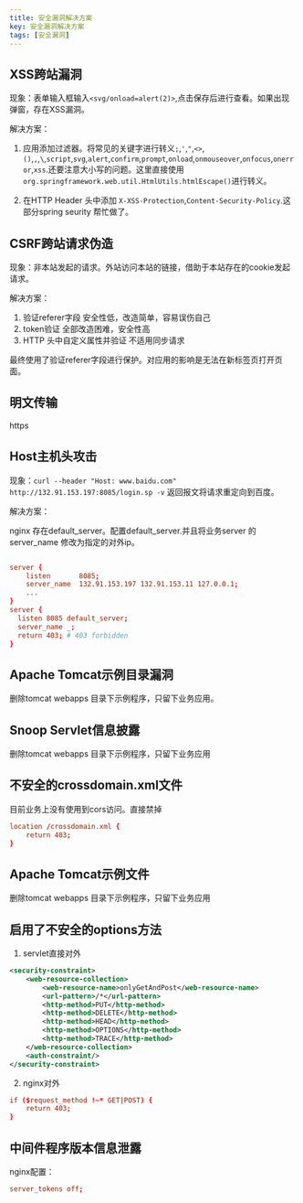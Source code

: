 ```yaml
---
title: 安全漏洞解决方案
key: 安全漏洞解决方案
tags: [安全漏洞]
---
```


## XSS跨站漏洞

现象：表单输入框输入`<svg/onload=alert(2)>`,点击保存后进行查看。如果出现弹窗，存在XSS漏洞。

解决方案：

1. 应用添加过滤器。将常见的关键字进行转义`;`,`'`,`"`,`<>`,`()`,`,`,`\`,`script`,`svg`,`alert`,`confirm`,`prompt`,`onload`,`onmouseover`,`onfocus`,`onerror`,`xss`.还要注意大小写的问题。这里直接使用`org.springframework.web.util.HtmlUtils.htmlEscape()`进行转义。

2. 在HTTP Header 头中添加 `X-XSS-Protection`,`Content-Security-Policy`.这部分spring seurity 帮忙做了。

## CSRF跨站请求伪造

现象：非本站发起的请求。外站访问本站的链接，借助于本站存在的cookie发起请求。

解决方案：

1. 验证referer字段 安全性低，改造简单，容易误伤自己
2. token验证 全部改造困难，安全性高
3. HTTP 头中自定义属性并验证 不适用同步请求

最终使用了验证referer字段进行保护。对应用的影响是无法在新标签页打开页面。

## 明文传输

https

## Host主机头攻击

现象：`curl --header "Host: www.baidu.com" http://132.91.153.197:8085/login.sp -v` 返回报文将请求重定向到百度。


解决方案： 

nginx 存在default_server。配置default_server.并且将业务server 的server_name 修改为指定的对外ip。

```conf

server {
    listen       8085;
    server_name  132.91.153.197 132.91.153.11 127.0.0.1;
    ...
}
server {
  listen 8085 default_server;
  server_name _;
  return 403; # 403 forbidden
}

```

## Apache Tomcat示例目录漏洞

删除tomcat webapps 目录下示例程序，只留下业务应用。

## Snoop Servlet信息披露

删除tomcat webapps 目录下示例程序，只留下业务应用

## 不安全的crossdomain.xml文件

目前业务上没有使用到cors访问。直接禁掉

```conf
location /crossdomain.xml {
    return 403;
}

```

## Apache Tomcat示例文件

删除tomcat webapps 目录下示例程序，只留下业务应用

## 启用了不安全的options方法

1. servlet直接对外

```xml
<security-constraint>
    <web-resource-collection>
        <web-resource-name>onlyGetAndPost</web-resource-name>
        <url-pattern>/*</url-pattern>
        <http-method>PUT</http-method>
        <http-method>DELETE</http-method>
        <http-method>HEAD</http-method>
        <http-method>OPTIONS</http-method>
        <http-method>TRACE</http-method>
    </web-resource-collection>
    <auth-constraint/>
</security-constraint>

```

2. nginx对外

```conf
if ($request_method !~* GET|POST) {
    return 403;
}
```

## 中间件程序版本信息泄露

nginx配置：

```conf
server_tokens off;
```